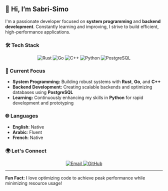 ## 👋 Hi, I’m Sabri-Simo

I'm a passionate developer focused on **system programming** and **backend development**. Constantly learning and improving, I strive to build efficient, high-performance applications.

### 🛠 Tech Stack

<p align="center">
  <img src="https://img.shields.io/badge/-Rust-000000?style=for-the-badge&logo=rust&logoColor=white" alt="Rust" />
  <img src="https://img.shields.io/badge/-Go-00ADD8?style=for-the-badge&logo=go&logoColor=white" alt="Go" />
  <img src="https://img.shields.io/badge/-C++-00599C?style=for-the-badge&logo=cplusplus&logoColor=white" alt="C++" />
  <img src="https://img.shields.io/badge/-Python-3776AB?style=for-the-badge&logo=python&logoColor=white" alt="Python" />
  <img src="https://img.shields.io/badge/-PostgreSQL-336791?style=for-the-badge&logo=postgresql&logoColor=white" alt="PostgreSQL" />
</p>

### 🌱 Current Focus
- **System Programming:** Building robust systems with **Rust**, **Go**, and **C++**
- **Backend Development:** Creating scalable backends and optimizing databases using **PostgreSQL**
- **Learning:** Continuously enhancing my skills in **Python** for rapid development and prototyping

### 🌐 Languages
- **English**: Native
- **Arabic**:  Fluent
- **French**:  Native

### 🌍 Let's Connect
<p align="center">
  <a href="mailto:sabri.cloud.c@gmail.com">
    <img src="https://img.shields.io/badge/Email-D14836?style=for-the-badge&logo=gmail&logoColor=white" alt="Email" />
  </a>
  <a href="https://github.com/Sabri-Simo">
    <img src="https://img.shields.io/badge/GitHub-181717?style=for-the-badge&logo=github&logoColor=white" alt="GitHub" />
  </a>
</p>

---

**Fun Fact:** I love optimizing code to achieve peak performance while minimizing resource usage!
